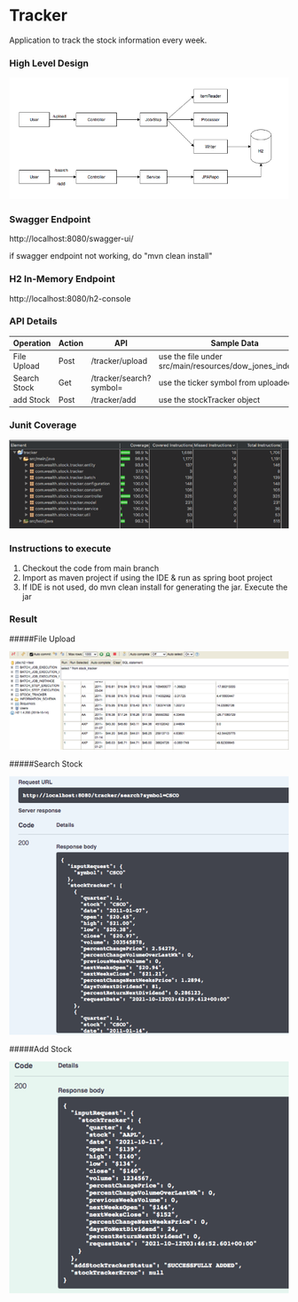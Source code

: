 # Tracker
Application to track the stock information every week. 

### High Level Design

![](documentation/images/tracker_hld.png)

### Swagger Endpoint

http://localhost:8080/swagger-ui/ <BR>

if swagger endpoint not working, do "mvn clean install"

### H2 In-Memory Endpoint

http://localhost:8080/h2-console

### API Details

| Operation 	    | Action 	| API 	                    | Sample Data 	                                            |
| ---     	    |---     	|---	                        |---                                                      	|
| File Upload 	| Post 	    | /tracker/upload 	        | use the file under src/main/resources/dow_jones_index.csv 	|
| Search Stock 	| Get 	    | /tracker/search?symbol= 	| use the ticker symbol from uploaded file 	                |
| add Stock 	    | Post   	| /tracker/add 	            | use the stockTracker object 	                            |


### Junit Coverage
![](documentation/images/code_coverage.png)

### Instructions to execute
1. Checkout the code from main branch
2. Import as maven project if using the IDE & run as spring boot project
3. If IDE is not used, do mvn clean install for generating the jar. Execute the jar

### Result

#####File Upload

![](documentation/images/file_upload.png)

#####Search Stock

![](documentation/images/search.png)

#####Add Stock

![](documentation/images/add.png)
